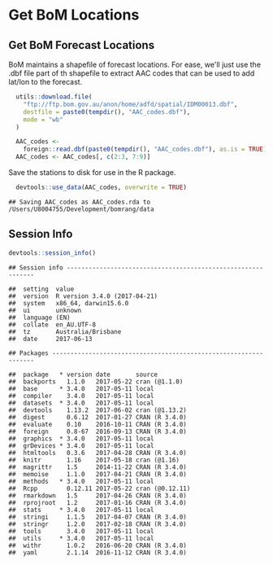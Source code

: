 Get BoM Locations
================

Get BoM Forecast Locations
--------------------------

BoM maintains a shapefile of forecast locations. For ease, we'll just use the .dbf file part of th shapefile to extract AAC codes that can be used to add lat/lon to the forecast.

``` r
  utils::download.file(
    "ftp://ftp.bom.gov.au/anon/home/adfd/spatial/IDM00013.dbf",
    destfile = paste0(tempdir(), "AAC_codes.dbf"),
    mode = "wb"
  )

  AAC_codes <-
    foreign::read.dbf(paste0(tempdir(), "AAC_codes.dbf"), as.is = TRUE)
  AAC_codes <- AAC_codes[, c(2:3, 7:9)]
```

Save the stations to disk for use in the R package.

``` r
  devtools::use_data(AAC_codes, overwrite = TRUE)
```

    ## Saving AAC_codes as AAC_codes.rda to /Users/U8004755/Development/bomrang/data

Session Info
------------

``` r
devtools::session_info()
```

    ## Session info -------------------------------------------------------------

    ##  setting  value                       
    ##  version  R version 3.4.0 (2017-04-21)
    ##  system   x86_64, darwin15.6.0        
    ##  ui       unknown                     
    ##  language (EN)                        
    ##  collate  en_AU.UTF-8                 
    ##  tz       Australia/Brisbane          
    ##  date     2017-06-13

    ## Packages -----------------------------------------------------------------

    ##  package   * version date       source         
    ##  backports   1.1.0   2017-05-22 cran (@1.1.0)  
    ##  base      * 3.4.0   2017-05-11 local          
    ##  compiler    3.4.0   2017-05-11 local          
    ##  datasets  * 3.4.0   2017-05-11 local          
    ##  devtools    1.13.2  2017-06-02 cran (@1.13.2) 
    ##  digest      0.6.12  2017-01-27 CRAN (R 3.4.0) 
    ##  evaluate    0.10    2016-10-11 CRAN (R 3.4.0) 
    ##  foreign     0.8-67  2016-09-13 CRAN (R 3.4.0) 
    ##  graphics  * 3.4.0   2017-05-11 local          
    ##  grDevices * 3.4.0   2017-05-11 local          
    ##  htmltools   0.3.6   2017-04-28 CRAN (R 3.4.0) 
    ##  knitr       1.16    2017-05-18 cran (@1.16)   
    ##  magrittr    1.5     2014-11-22 CRAN (R 3.4.0) 
    ##  memoise     1.1.0   2017-04-21 CRAN (R 3.4.0) 
    ##  methods   * 3.4.0   2017-05-11 local          
    ##  Rcpp        0.12.11 2017-05-22 cran (@0.12.11)
    ##  rmarkdown   1.5     2017-04-26 CRAN (R 3.4.0) 
    ##  rprojroot   1.2     2017-01-16 CRAN (R 3.4.0) 
    ##  stats     * 3.4.0   2017-05-11 local          
    ##  stringi     1.1.5   2017-04-07 CRAN (R 3.4.0) 
    ##  stringr     1.2.0   2017-02-18 CRAN (R 3.4.0) 
    ##  tools       3.4.0   2017-05-11 local          
    ##  utils     * 3.4.0   2017-05-11 local          
    ##  withr       1.0.2   2016-06-20 CRAN (R 3.4.0) 
    ##  yaml        2.1.14  2016-11-12 CRAN (R 3.4.0)
